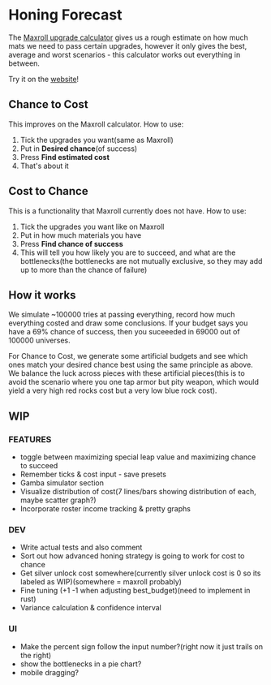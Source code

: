 # Honing Forecast

The [Maxroll upgrade calculator](https://maxroll.gg/lost-ark/upgrade-calculator) gives us a rough estimate on how much mats we need to pass certain upgrades, however it only gives the best, average and worst scenarios - this calculator works out everything in between.

Try it on the [website](https://kenivia.github.io/Honing-Forecast/)!

## Chance to Cost

This improves on the Maxroll calculator. How to use:

1. Tick the upgrades you want(same as Maxroll)
2. Put in **Desired chance**(of success)
3. Press **Find estimated cost**
4. That's about it

## Cost to Chance

This is a functionality that Maxroll currently does not have. How to use:

1. Tick the upgrades you want like on Maxroll
2. Put in how much materials you have
3. Press **Find chance of success**
4. This will tell you how likely you are to succeed, and what are the bottlenecks(the bottlenecks are not mutually exclusive, so they may add up to more than the chance of failure)

## How it works

We simulate ~100000 tries at passing everything, record how much everything costed and draw some conclusions. If your budget says you have a 69% chance of success, then you suceeeded in 69000 out of 100000 universes.

For Chance to Cost, we generate some artificial budgets and see which ones match your desired chance best using the same principle as above. We balance the luck across pieces with these artificial pieces(this is to avoid the scenario where you one tap armor but pity weapon, which would yield a very high red rocks cost but a very low blue rock cost).

## WIP

### FEATURES

- toggle between maximizing special leap value and maximizing chance to succeed
- Remember ticks & cost input - save presets
- Gamba simulator section
- Visualize distribution of cost(7 lines/bars showing distribution of each, maybe scatter graph?)
- Incorporate roster income tracking & pretty graphs

### DEV

- Write actual tests and also comment
- Sort out how advanced honing strategy is going to work for cost to chance
- Get silver unlock cost somewhere(currently silver unlock cost is 0 so its labeled as WIP)(somewhere = maxroll probably)
- Fine tuning (+1 -1 when adjusting best_budget)(need to implement in rust)
- Variance calculation & confidence interval

### UI

- Make the percent sign follow the input number?(right now it just trails on the right)
- show the bottlenecks in a pie chart?
- mobile dragging?
